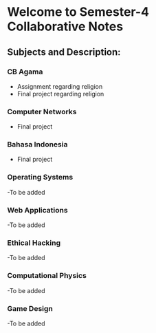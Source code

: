 # Welcome to Semester-4 Collaborative Notes

## Subjects and Description:

### CB Agama
- Assignment regarding religion
- Final project regarding religion
### Computer Networks
- Final project
### Bahasa Indonesia
- Final project
### Operating Systems
-To be added
### Web Applications
-To be added
### Ethical Hacking
-To be added
### Computational Physics
-To be added
### Game Design
-To be added
